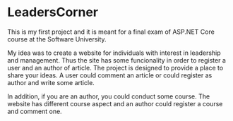 # LeadersCorner
 
This is my first project and it is meant for a final exam of  ASP.NET Core course at the Software University. 

My idea was to create a website for individuals with interest in leadership and management. Thus the site has some funcionality in order to register a user and an author of article. The project is designed to provide a place to share your ideas. A user could comment an article or could register as author and write some article. 

In addition, if you are an author, you could conduct some course. The website has different course aspect and an author could register a course and comment one. 


